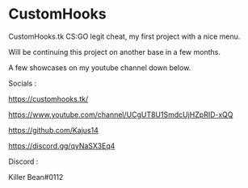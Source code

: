 # CustomHooks
 CustomHooks.tk CS:GO legit cheat, my first project with a nice menu. 

Will be continuing this project on another base in a few months. 

A few showcases on my youtube channel down below.


Socials :

https://customhooks.tk/

https://www.youtube.com/channel/UCgUT8U1SmdcUjHZpRID-xQQ

https://github.com/Kajus14

https://discord.gg/qyNaSX3Eq4

Discord :

Killer Bean#0112